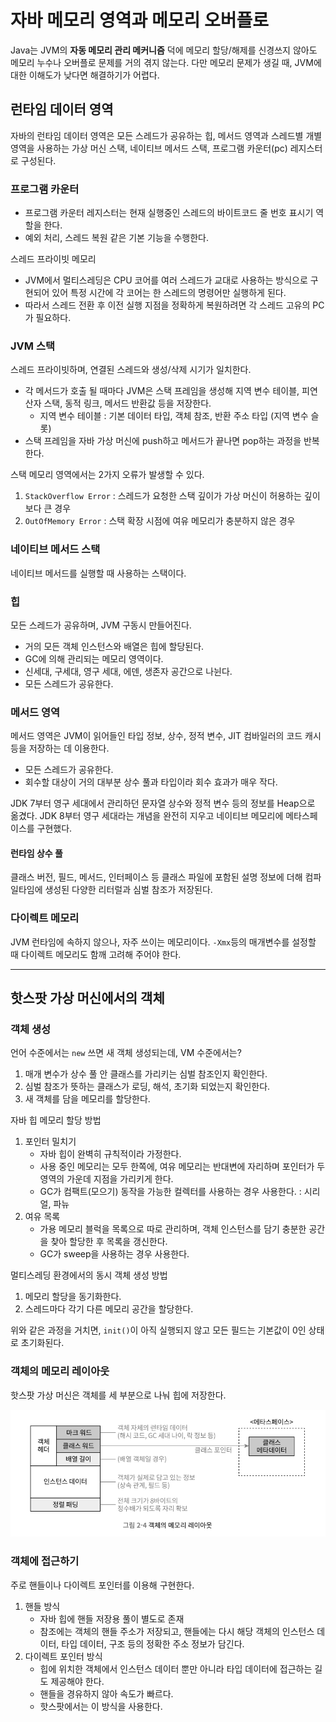 # 자바 메모리 영역과 메모리 오버플로

Java는 JVM의 **자동 메모리 관리 메커니즘** 덕에 메모리 할당/해제를 신경쓰지 않아도 메모리 누수나 오버플로 문제를 거의 겪지 않는다. 다만 메모리 문제가 생길 때, JVM에 대한 이해도가 낮다면 해결하기가 어렵다.

## 런타임 데이터 영역

자바의 런타임 데이터 영역은 모든 스레드가 공유하는 힙, 메서드 영역과 스레드별 개별 영역을 사용하는 가상 머신 스택, 네이티브 메서드 스택, 프로그램 카운터(pc) 레지스터로 구성된다.

### 프로그램 카운터

- 프로그램 카운터 레지스터는 현재 실행중인 스레드의 바이트코드 줄 번호 표시기 역할을 한다.
- 예외 처리, 스레드 복원 같은 기본 기능을 수행한다.

스레드 프라이빗 메모리 

- JVM에서 멀티스레딩은 CPU 코어를 여러 스레드가 교대로 사용하는 방식으로 구현되어 있어 특정 시간에 각 코어는 한 스레드의 명령어만 실행하게 된다.
- 따라서 스레드 전환 후 이전 실행 지점을 정확하게 복원하려면 각 스레드 고유의 PC가 필요하다.

### JVM 스택

스레드 프라이빗하며, 연결된 스레드와 생성/삭제 시기가 일치한다.

- 각 메서드가 호출 될 때마다 JVM은 스택 프레임을 생성해 지역 변수 테이블, 피연산자 스택, 동적 링크, 메서드 반환값 등을 저장한다.
    - 지역 변수 테이블 : 기본 데이터 타입, 객체 참조, 반환 주소 타입 (지역 변수 슬롯)
- 스택 프레임을 자바 가상 머신에 push하고 메서드가 끝나면 pop하는 과정을 반복한다.

스택 메모리 영역에서는 2가지 오류가 발생할 수 있다.

1. `StackOverflow Error` : 스레드가 요청한 스택 깊이가 가상 머신이 허용하는 깊이보다 큰 경우
2. `OutOfMemory Error` : 스택 확장 시점에 여유 메모리가 충분하지 않은 경우

### 네이티브 메서드 스택

네이티브 메서드를 실행할 때 사용하는 스택이다.

### 힙

모든 스레드가 공유하며, JVM 구동시 만들어진다.

- 거의 모든 객체 인스턴스와 배열은 힙에 할당된다.
- GC에 의해 관리되는 메모리 영역이다.
- 신세대, 구세대, 영구 세대, 에덴, 생존자 공간으로 나뉜다.
- 모든 스레드가 공유한다.

### 메서드 영역

메서드 영역은 JVM이 읽어들인 타입 정보, 상수, 정적 변수, JIT 컴바일러의 코드 캐시 등을 저장하는 데 이용한다.

- 모든 스레드가 공유한다.
- 회수할 대상이 거의 대부분 상수 풀과 타입이라 회수 효과가 매우 작다.

JDK 7부터 영구 세대에서 관리하던 문자열 상수와 정적 변수 등의 정보를 Heap으로 옮겼다.
JDK 8부터 영구 세대라는 개념을 완전히 지우고 네이티브 메모리에 메타스페이스를 구현했다.

#### 런타임 상수 풀

클래스 버전, 필드, 메서드, 인터페이스 등 클래스 파일에 포함된 설명 정보에 더해  컴파일타임에 생성된 다양한 리터럴과 심벌 참조가 저장된다.

### 다이렉트 메모리

JVM 런타임에 속하지 않으나, 자주 쓰이는 메모리이다.
`-Xmx`등의 매개변수를 설정할 때 다이렉트 메모리도 함깨 고려해 주어야 한다. 

---

## 핫스팟 가상 머신에서의 객체

### 객체 생성

언어 수준에서는 `new` 쓰면 새 객체 생성되는데, VM 수준에서는?

1. 매개 변수가 상수 풀 안 클래스를 가리키는 심벌 참조인지 확인한다.
2. 심벌 참조가 뜻하는 클래스가 로딩, 해석, 초기화 되었는지 확인한다.
3. 새 객체를 담을 메모리를 할당한다.

자바 힙 메모리 할당 방법

1. 포인터 밀치기
    - 자바 힙이 완벽히 규칙적이라 가정한다.
    - 사용 중인 메모리는 모두 한쪽에, 여유 메모리는 반대변에 자리하며 포인터가 두 영역의 가운데 지점을 가리키게 한다.
    - GC가 컴팩트(모으기) 동작을 가능한 컬렉터를 사용하는 경우 사용한다. : 시리얼, 파뉴
2. 여유 목록
    - 가용 메모리 블럭을 목록으로 따로 관리하며, 객체 인스턴스를 담기 충분한 공간을 찾아 할당한 후 목록을 갱신한다.
    - GC가 sweep을 사용하는 경우 사용한다.

멀티스레딩 환경에서의 동시 객체 생성 방법

1. 메모리 할당을 동기화한다.
2. 스레드마다 각기 다른 메모리 공간을 할당한다.

위와 같은 과정을 거치면, `init()`이 아직 실행되지 않고 모든 필드는 기본값이 0인 상태로 초기화된다.

### 객체의 메모리 레이아웃

핫스팟 가상 머신은 객체를 세 부분으로 나눠 힙에 저장한다.

![alt text](image.png)


### 객체에 접근하기

주로 핸들이나 다이렉트 포인터를 이용해 구현한다.

1. 핸들 방식 
    - 자바 힙에 핸들 저장용 풀이 별도로 존재
    - 참조에는 객체의 핸들 주소가 저장되고, 핸들에는 다시 해당 객체의 인스턴스 데이터, 타입 데이터, 구조 등의 정확한 주소 정보가 담긴다.
2. 다이렉트 포인터 방식
    - 힙에 위치한 객체에서 인스턴스 데이터 뿐만 아니라 타입 데이터에 접근하는 길도 제공해야 한다.
    - 핸들을 경유하지 않아 속도가 빠르다.
    - 핫스팟에서는 이 방식을 사용한다.
